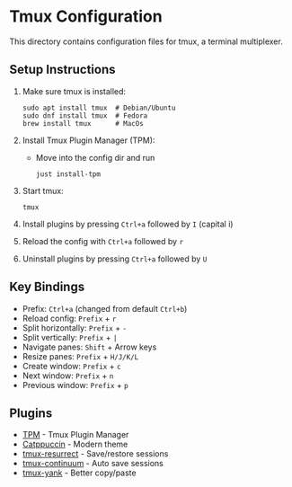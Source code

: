# Tmux Configuration

This directory contains configuration files for tmux, a terminal multiplexer.

## Setup Instructions

1. Make sure tmux is installed:
   ```
   sudo apt install tmux  # Debian/Ubuntu
   sudo dnf install tmux  # Fedora
   brew install tmux      # MacOs
   ```

1. Install Tmux Plugin Manager (TPM):
   - Move into the config dir and run
      ```
      just install-tpm
      ```

1. Start tmux:
   ```
   tmux
   ```

1. Install plugins by pressing `Ctrl+a` followed by `I` (capital i)

1. Reload the config with `Ctrl+a` followed by `r`

1. Uninstall plugins by pressing `Ctrl+a` followed by `U`

## Key Bindings

- Prefix: `Ctrl+a` (changed from default `Ctrl+b`)
- Reload config: `Prefix` + `r`
- Split horizontally: `Prefix` + `-`
- Split vertically: `Prefix` + `|`
- Navigate panes: `Shift` + Arrow keys
- Resize panes: `Prefix` + `H/J/K/L`
- Create window: `Prefix` + `c`
- Next window: `Prefix` + `n`
- Previous window: `Prefix` + `p`

## Plugins

- [TPM](https://github.com/tmux-plugins/tpm) - Tmux Plugin Manager
- [Catppuccin](https://github.com/catppuccin/tmux) - Modern theme
- [tmux-resurrect](https://github.com/tmux-plugins/tmux-resurrect) - Save/restore sessions
- [tmux-continuum](https://github.com/tmux-plugins/tmux-continuum) - Auto save sessions
- [tmux-yank](https://github.com/tmux-plugins/tmux-yank) - Better copy/paste
